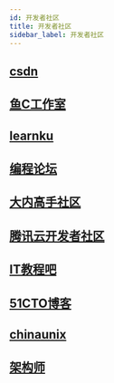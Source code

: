 ```yaml
---
id: 开发者社区
title: 开发者社区
sidebar_label: 开发者社区
---
```

## [csdn](https://www.csdn.net/)

## [鱼C工作室](https://fishc.com.cn/forum.php)

## [learnku](https://learnku.com/)

## [编程论坛](https://bbs.bccn.net/)

## [大内高手社区](https://bbs.tedu.cn/portal.php)

## [腾讯云开发者社区](https://cloud.tencent.com)

## [IT教程吧](https://www.itjc8.com/)

## [51CTO博客](https://blog.51cto.com/)

## [chinaunix](http://bbs.chinaunix.net/)

## [架构师](https://www.itsvse.com/)

